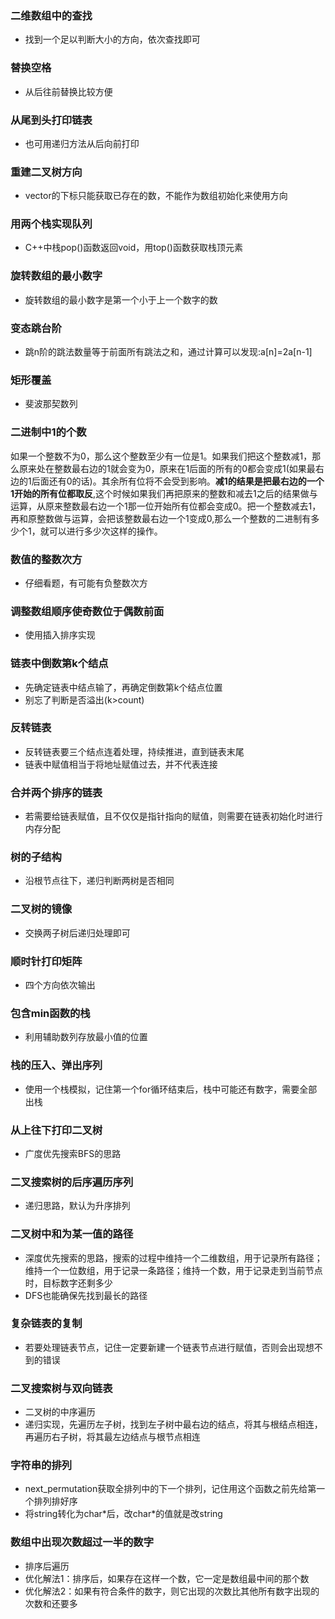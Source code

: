 ### 二维数组中的查找
- 找到一个足以判断大小的方向，依次查找即可

### 替换空格
- 从后往前替换比较方便

### 从尾到头打印链表
- 也可用递归方法从后向前打印

### 重建二叉树方向
- vector的下标只能获取已存在的数，不能作为数组初始化来使用方向

### 用两个栈实现队列
- C++中栈pop()函数返回void，用top()函数获取栈顶元素

### 旋转数组的最小数字
- 旋转数组的最小数字是第一个小于上一个数字的数

### 变态跳台阶
- 跳n阶的跳法数量等于前面所有跳法之和，通过计算可以发现:a[n]=2a[n-1]

### 矩形覆盖
- 斐波那契数列

### 二进制中1的个数
如果一个整数不为0，那么这个整数至少有一位是1。如果我们把这个整数减1，那么原来处在整数最右边的1就会变为0，原来在1后面的所有的0都会变成1(如果最右边的1后面还有0的话)。其余所有位将不会受到影响。**减1的结果是把最右边的一个1开始的所有位都取反**,这个时候如果我们再把原来的整数和减去1之后的结果做与运算，从原来整数最右边一个1那一位开始所有位都会变成0。把一个整数减去1，再和原整数做与运算，会把该整数最右边一个1变成0,那么一个整数的二进制有多少个1，就可以进行多少次这样的操作。

### 数值的整数次方
- 仔细看题，有可能有负整数次方

### 调整数组顺序使奇数位于偶数前面
- 使用插入排序实现

### 链表中倒数第k个结点
- 先确定链表中结点输了，再确定倒数第k个结点位置
- 别忘了判断是否溢出(k>count)

### 反转链表
- 反转链表要三个结点连着处理，持续推进，直到链表末尾
- 链表中赋值相当于将地址赋值过去，并不代表连接

### 合并两个排序的链表
- 若需要给链表赋值，且不仅仅是指针指向的赋值，则需要在链表初始化时进行内存分配

### 树的子结构
- 沿根节点往下，递归判断两树是否相同

### 二叉树的镜像
- 交换两子树后递归处理即可

### 顺时针打印矩阵
- 四个方向依次输出

### 包含min函数的栈
- 利用辅助数列存放最小值的位置

### 栈的压入、弹出序列
- 使用一个栈模拟，记住第一个for循环结束后，栈中可能还有数字，需要全部出栈

### 从上往下打印二叉树
- 广度优先搜索BFS的思路

### 二叉搜索树的后序遍历序列
- 递归思路，默认为升序排列

### 二叉树中和为某一值的路径
- 深度优先搜索的思路，搜索的过程中维持一个二维数组，用于记录所有路径；维持一个一位数组，用于记录一条路径；维持一个数，用于记录走到当前节点时，目标数字还剩多少
- DFS也能确保先找到最长的路径

### 复杂链表的复制
- 若要处理链表节点，记住一定要新建一个链表节点进行赋值，否则会出现想不到的错误

### 二叉搜索树与双向链表
- 二叉树的中序遍历
- 递归实现，先遍历左子树，找到左子树中最右边的结点，将其与根结点相连，再遍历右子树，将其最左边结点与根节点相连

### 字符串的排列
- next_permutation获取全排列中的下一个排列，记住用这个函数之前先给第一个排列排好序
- 将string转化为char\*后，改char\*的值就是改string

### 数组中出现次数超过一半的数字
- 排序后遍历
- 优化解法1：排序后，如果存在这样一个数，它一定是数组最中间的那个数
- 优化解法2：如果有符合条件的数字，则它出现的次数比其他所有数字出现的次数和还要多